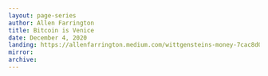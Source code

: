 ```yaml
---
layout: page-series
author: Allen Farrington
title: Bitcoin is Venice
date: December 4, 2020
landing: https://allenfarrington.medium.com/wittgensteins-money-7cac8d0635cf
mirror:
archive: 
---
```

